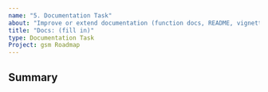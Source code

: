```yaml
---
name: "5. Documentation Task"
about: "Improve or extend documentation (function docs, README, vignettes, guides)"
title: "Docs: (fill in)"
type: Documentation Task
Project: gsm Roadmap
---
```


## Summary
<!--  Description of the documentation change. -->


